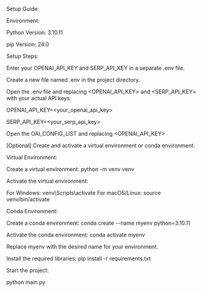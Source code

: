 Setup Guide:

Environment:

Python Version: 3.10.11

pip Version: 24.0

Setup Steps:

Enter your OPENAI_API_KEY and SERP_API_KEY in a separate .env file.

Create a new file named .env in the project directory.

Open the .env file  and replacing <OPENAI_API_KEY> and <SERP_API_KEY> with your actual API keys:

OPENAI_API_KEY=<your_openai_api_key>

SERP_API_KEY=<your_serp_api_key>

Open the OAI_CONFIG_LIST and replacing <OPENAI_API_KEY> 

[Optional] Create and activate a virtual environment or conda environment.

Virtual Environment:

Create a virtual environment:
python -m venv venv

Activate the virtual environment:


For Windows:
venv\Scripts\activate
For macOS/Linux:
source venv/bin/activate

Conda Environment:

Create a conda environment:
conda create --name myenv python=3.10.11

Activate the conda environment:
conda activate myenv

Replace myenv with the desired name for your environment.

Install the required libraries:
pip install -r requirements.txt


Start the project:

python main.py

